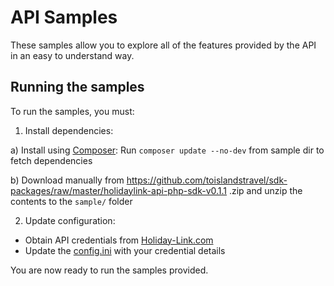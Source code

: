 # API Samples

These samples allow you to explore all of the features provided by the API in an easy to understand way.

## Running the samples

To run the samples, you must:

1. Install dependencies:

  a) Install using [Composer](http://getcomposer.org):
     Run `composer update --no-dev` from sample dir to fetch dependencies

  b) Download manually from https://github.com/toislandstravel/sdk-packages/raw/master/holidaylink-api-php-sdk-v0.1.1
  .zip and unzip the contents to the `sample/` folder

2. Update configuration:

  * Obtain API credentials from [Holiday-Link.com](http://www.holiday-link.com/)
  * Update the [config.ini](config.ini) with your credential details

You are now ready to run the samples provided.
